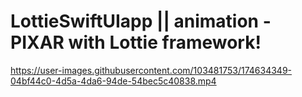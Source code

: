 # LottieSwiftUIapp || animation - PIXAR with Lottie framework!    

https://user-images.githubusercontent.com/103481753/174634349-04bf44c0-4d5a-4da6-94de-54bec5c40838.mp4


